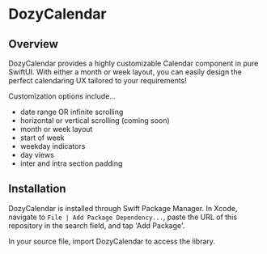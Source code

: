 # DozyCalendar

## Overview

DozyCalendar provides a highly customizable Calendar component in pure SwiftUI. With either a month or week layout, you can easily design the perfect calendaring UX tailored to your requirements!

Customization options include...
- date range OR infinite scrolling
- horizontal or vertical scrolling (coming soon)
- month or week layout
- start of week
- weekday indicators
- day views
- inter and intra section padding

## Installation

DozyCalendar is installed through Swift Package Manager. In Xcode, navigate to `File | Add Package Dependency...`, paste the URL of this repository in the search field, and tap 'Add Package'.

In your source file, import DozyCalendar to access the library.
